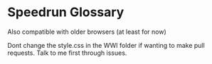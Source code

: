 # Speedrun Glossary

Also compatible with older browsers (at least for now)

Dont change the style.css in the WWI folder if wanting to make pull requests. Talk to me first through issues.
